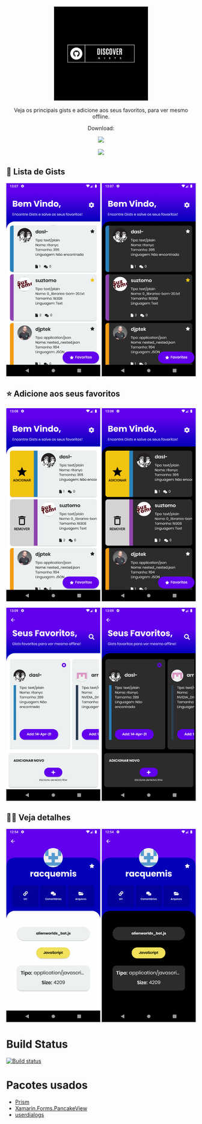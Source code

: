<p align='center'> 
  <a href='https://install.appcenter.ms/users/alexandre.sanlim/apps/discovergists/distribution_groups/public'><img width='250' src='https://raw.githubusercontent.com/alexandresanlim/DiscoverGists/master/DiscoverGists/DiscoverGists.Android/Resources/drawable/splash.png' /> </a>
 </p>
 
 <p align='center'>Veja os principais gists e adicione aos seus favoritos, para ver mesmo offline.</p>
 
   
 
 
 <p align='center'> 
   Download:
</p>
 <p align='center'> <a href='https://install.appcenter.ms/users/alexandre.sanlim/apps/discovergists/distribution_groups/public'><img src="https://img.shields.io/badge/Android_Apk-3DDC84?style=for-the-badge&logo=android&logoColor=white" /></a>
</p>

<p align='center'> <a href='https://install.appcenter.ms/users/alexandre.sanlim/apps/discovergists/distribution_groups/public'><img width='250' src="https://github.com/alexandresanlim/DiscoverGists/blob/master/DiscoverGists/DiscoverGists/Src/Screenshots/Android/animation.gif?raw=true" /></a>
</p>
 
 
 
## 📃 Lista de Gists
<img width="250" src="https://github.com/alexandresanlim/DiscoverGists/blob/master/DiscoverGists/DiscoverGists/Src/Screenshots/Android/0.png?raw=true"/> <img width='250' src="https://github.com/alexandresanlim/DiscoverGists/blob/master/DiscoverGists/DiscoverGists/Src/Screenshots/Android/1.png?raw=true"/>
 
 ## ⭐ Adicione aos seus favoritos
 <img width='250'  src="https://github.com/alexandresanlim/DiscoverGists/blob/master/DiscoverGists/DiscoverGists/Src/Screenshots/Android/2.png?raw=true"/> <img width='250'  src="https://github.com/alexandresanlim/DiscoverGists/blob/master/DiscoverGists/DiscoverGists/Src/Screenshots/Android/3.png?raw=true"/>
 <p>
   <img width='250'  src="https://github.com/alexandresanlim/DiscoverGists/blob/master/DiscoverGists/DiscoverGists/Src/Screenshots/Android/4.png?raw=true"/> <img width='250'  src="https://github.com/alexandresanlim/DiscoverGists/blob/master/DiscoverGists/DiscoverGists/Src/Screenshots/Android/5.png?raw=true"/>
  </p>
 
 ## 🕵️‍♀️ Veja detalhes
 <img width='250'  src="https://github.com/alexandresanlim/DiscoverGists/blob/master/DiscoverGists/DiscoverGists/Src/Screenshots/Android/6.png?raw=true"/> <img width='250'  src="https://github.com/alexandresanlim/DiscoverGists/blob/master/DiscoverGists/DiscoverGists/Src/Screenshots/Android/7.png?raw=true"/>
  

# Build Status
[![Build status](https://build.appcenter.ms/v0.1/apps/f4d395a4-2ccf-43ea-bd29-1cca0187cf34/branches/master/badge)](https://appcenter.ms)

# Pacotes usados
- [Prism](https://github.com/PrismLibrary/Prism)
- [Xamarin.Forms.PancakeView](https://github.com/sthewissen/Xamarin.Forms.PancakeView)
- [userdialogs](https://github.com/aritchie/userdialogs)





